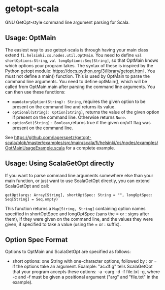 # getopt-scala
GNU GetOpt-style command line argument parsing for Scala.

## Usage: OptMain
The easiest way to use getopt-scala is through having your main class extend `fi.helsinki.cs.nodes.util.OptMain`.
You need to define `val shortOptions:String`, `val longOptions:Seq[String]`, so that OptMain knows which options your program takes. The syntax of these is inspired by the Python getopt module: https://docs.python.org/3/library/getopt.html .
You must not define a main() function. This is used by OptMain to parse the command line arguments. You need to define optMain(), which will be called from OptMain.main after parsing the command line arguments. You can then use these functions:

- `mandatoryOption(String): String`, requires the given option to be present on the command line and returns its value.
- `optional(String): Option[String]`, returns the value of the given option if present on the command line. Otherwise returns `None`.
- `optionSet(String): Boolean`,returns true if the given on/off flag was present on the command line.

See https://github.com/lagerspetz/getopt-scala/blob/master/examples/src/main/scala/fi/helsinki/cs/nodes/examples/OptMainUsageExample.scala for a complete example.

## Usage: Using ScalaGetOpt directly

If you want to parse command line arguments somewhere else than your main function, or just want to use ScalaGetOpt directly, you can extend ScalaGetOpt and call:

 `getOpt(args: Array[String], shortOptSpec: String = "", longOptSpec: Seq[String] = Seq.empty)`

This function returns a `Map[String, String]` containing option names specified in shortOptSpec and longOptSpec (sans the = or : signs after them), if they were given on the command line, and the values they were given, if specified to take a value (using the = or : suffix).

## Option Spec Format

Options to OptMain and ScalaGetOpt are specified as follows:

- short options: one String with one-character options, followed by : or = if the options take an argument. Example: "ac:df:g" tells ScalaGetOpt that your program accepts these options: -a -carg -d -f file.txt -g, where -c and -f must be given a positional argument ("arg" and "file.txt" in the example).


